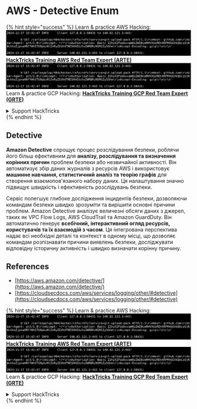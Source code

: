 # AWS - Detective Enum

{% hint style="success" %}
Learn & practice AWS Hacking:<img src="../../../../.gitbook/assets/image (1).png" alt="" data-size="line">[**HackTricks Training AWS Red Team Expert (ARTE)**](https://training.hacktricks.xyz/courses/arte)<img src="../../../../.gitbook/assets/image (1).png" alt="" data-size="line">\
Learn & practice GCP Hacking: <img src="../../../../.gitbook/assets/image (2).png" alt="" data-size="line">[**HackTricks Training GCP Red Team Expert (GRTE)**<img src="../../../../.gitbook/assets/image (2).png" alt="" data-size="line">](https://training.hacktricks.xyz/courses/grte)

<details>

<summary>Support HackTricks</summary>

* Check the [**subscription plans**](https://github.com/sponsors/carlospolop)!
* **Join the** 💬 [**Discord group**](https://discord.gg/hRep4RUj7f) or the [**telegram group**](https://t.me/peass) or **follow** us on **Twitter** 🐦 [**@hacktricks\_live**](https://twitter.com/hacktricks\_live)**.**
* **Share hacking tricks by submitting PRs to the** [**HackTricks**](https://github.com/carlospolop/hacktricks) and [**HackTricks Cloud**](https://github.com/carlospolop/hacktricks-cloud) github repos.

</details>
{% endhint %}

## Detective

**Amazon Detective** спрощує процес розслідування безпеки, роблячи його більш ефективним для **аналізу, розслідування та визначення корінних причин** проблем безпеки або незвичайної активності. Він автоматизує збір даних журналів з ресурсів AWS і використовує **машинне навчання, статистичний аналіз та теорію графів** для створення взаємопов'язаного набору даних. Ця налаштування значно підвищує швидкість і ефективність розслідувань безпеки.

Сервіс полегшує глибоке дослідження інцидентів безпеки, дозволяючи командам безпеки швидко зрозуміти та вирішити основні причини проблем. Amazon Detective аналізує величезні обсяги даних з джерел, таких як VPC Flow Logs, AWS CloudTrail та Amazon GuardDuty. Він автоматично генерує **всебічний, інтерактивний огляд ресурсів, користувачів та їх взаємодій з часом**. Ця інтегрована перспектива надає всі необхідні деталі та контекст в одному місці, що дозволяє командам розпізнавати причини виявлень безпеки, досліджувати відповідну історичну активність і швидко визначати корінну причину.

## References

* [https://aws.amazon.com/detective/](https://aws.amazon.com/detective/)
* [https://cloudsecdocs.com/aws/services/logging/other/#detective](https://cloudsecdocs.com/aws/services/logging/other/#detective)

{% hint style="success" %}
Learn & practice AWS Hacking:<img src="../../../../.gitbook/assets/image (1).png" alt="" data-size="line">[**HackTricks Training AWS Red Team Expert (ARTE)**](https://training.hacktricks.xyz/courses/arte)<img src="../../../../.gitbook/assets/image (1).png" alt="" data-size="line">\
Learn & practice GCP Hacking: <img src="../../../../.gitbook/assets/image (2).png" alt="" data-size="line">[**HackTricks Training GCP Red Team Expert (GRTE)**<img src="../../../../.gitbook/assets/image (2).png" alt="" data-size="line">](https://training.hacktricks.xyz/courses/grte)

<details>

<summary>Support HackTricks</summary>

* Check the [**subscription plans**](https://github.com/sponsors/carlospolop)!
* **Join the** 💬 [**Discord group**](https://discord.gg/hRep4RUj7f) or the [**telegram group**](https://t.me/peass) or **follow** us on **Twitter** 🐦 [**@hacktricks\_live**](https://twitter.com/hacktricks\_live)**.**
* **Share hacking tricks by submitting PRs to the** [**HackTricks**](https://github.com/carlospolop/hacktricks) and [**HackTricks Cloud**](https://github.com/carlospolop/hacktricks-cloud) github repos.

</details>
{% endhint %}
